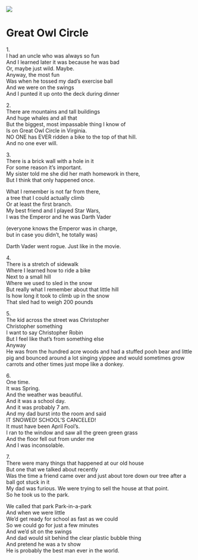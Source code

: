 <img src="_images/hundos/great-owl-circle.webp" />

# Great Owl Circle

1.\
I had an uncle who was always so fun\
And I learned later it was because he was bad\
Or, maybe just wild. Maybe.\
Anyway, the most fun\
Was when he tossed my dad’s exercise ball\
And we were on the swings\
And I punted it up onto the deck during dinner

2.\
There are mountains and tall buildings\
And huge whales and all that\
But the biggest, most impassable thing I know of\
Is on Great Owl Circle in Virginia.\
NO ONE has EVER ridden a bike to the top of that hill.\
And no one ever will.

3.\
There is a brick wall with a hole in it\
For some reason it’s important.\
My sister told me she did her math homework in there,\
But I think that only happened once.

What I remember is not far from there,\
a tree that I could actually climb\
Or at least the first branch.\
My best friend and I played Star Wars,\
I was the Emperor and he was Darth Vader

(everyone knows the Emperor was in charge,\
but in case you didn’t, he totally was)

Darth Vader went rogue. Just like in the movie.

4.\
There is a stretch of sidewalk\
Where I learned how to ride a bike\
Next to a small hill\
Where we used to sled in the snow\
But really what I remember about that little hill\
Is how long it took to climb up in the snow\
That sled had to weigh 200 pounds

5.\
The kid across the street was Christopher\
Christopher something\
I want to say Christopher Robin\
But I feel like that’s from something else\
Anyway\
He was from the hundred acre woods and had a stuffed pooh bear and little pig and bounced around a lot singing yippee and would sometimes grow carrots and other times just mope like a donkey.

6.\
One time.\
It was Spring.\
And the weather was beautiful.\
And it was a school day.\
And it was probably 7 am.\
And my dad burst into the room and said\
IT SNOWED! SCHOOL’S CANCELED!\
It must have been April Fool’s.\
I ran to the window and saw all the green green grass\
And the floor fell out from under me\
And I was inconsolable.

7.\
There were many things that happened at our old house\
But one that we talked about recently\
Was the time a friend came over and just about tore down our tree after a ball got stuck in it\
My dad was furious. We were trying to sell the house at that point.\
So he took us to the park.

We called that park Park-in-a-park\
And when we were little\
We’d get ready for school as fast as we could\
So we could go for just a few minutes\
And we’d sit on the swings\
And dad would sit behind the clear plastic bubble thing\
And pretend he was a tv show\
He is probably the best man ever in the world.
